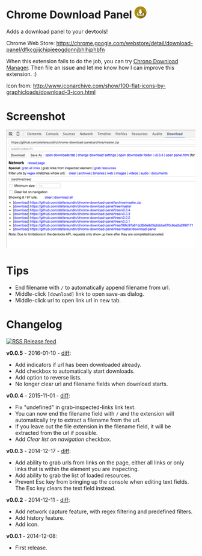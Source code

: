# Chrome Download Panel ![](download-panel/img/icon32.png)

Adds a download panel to your devtools!

Chrome Web Store: https://chrome.google.com/webstore/detail/download-panel/dfkcgjijchipieeogdonnjbhlhjphbfn

When this extension fails to do the job, you can try [Chrono Download Manager](https://chrome.google.com/webstore/detail/chrono-download-manager/mciiogijehkdemklbdcbfkefimifhecn). Then file an issue and let me know how I can improve this extension. :)

Icon from: http://www.iconarchive.com/show/100-flat-icons-by-graphicloads/download-3-icon.html


# Screenshot

![RSS](screenshot.png)


# Tips
- End filename with `/` to automatically append filename from url.
- Middle-click `[download]` link to open save-as dialog.
- Middle-click url to open link url in new tab.


# Changelog

[![RSS](https://stefansundin.github.io/img/feed.png) Release feed](https://github.com/stefansundin/chrome-download-panel/releases.atom)

**v0.0.5** - 2016-01-10 - [diff](https://github.com/stefansundin/chrome-download-panel/compare/v0.0.4...v0.0.5):
- Add indicators if url has been downloaded already.
- Add checkbox to automatically start downloads.
- Add option to reverse lists.
- No longer clear url and filename fields when download starts.

**v0.0.4** - 2015-11-01 - [diff](https://github.com/stefansundin/chrome-download-panel/compare/v0.0.3...v0.0.4):
- Fix "undefined" in grab-inspected-links link text.
- You can now end the filename field with `/` and the extension will automatically try to extract a filename from the url.
- If you leave out the file extension in the filename field, it will be extracted from the url if possible.
- Add _Clear list on navigation_ checkbox.

**v0.0.3** - 2014-12-17 - [diff](https://github.com/stefansundin/chrome-download-panel/compare/v0.0.2...v0.0.3):
- Add ability to grab urls from links on the page, either all links or only links that is within the element you are inspecting.
- Add ability to grab the list of loaded resources.
- Prevent Esc key from bringing up the console when editing text fields. The Esc key clears the text field instead.

**v0.0.2** - 2014-12-11 - [diff](https://github.com/stefansundin/chrome-download-panel/compare/v0.0.1...v0.0.2):
- Add network capture feature, with regex filtering and predefined filters.
- Add history feature.
- Add icon.

**v0.0.1** - 2014-12-08:
- First release.
